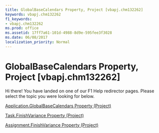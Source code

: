 ```yaml
---
title: GlobalBaseCalendars Property, Project [vbapj.chm132262]
keywords: vbapj.chm132262
f1_keywords:
- vbapj.chm132262
ms.prod: office
ms.assetid: 17ff7a61-101d-4988-8d9e-595fee3f3028
ms.date: 06/08/2017
localization_priority: Normal
---
```



# GlobalBaseCalendars Property, Project [vbapj.chm132262]

Hi there! You have landed on one of our F1 Help redirector pages. Please select the topic you were looking for below.

[Application.GlobalBaseCalendars Property (Project)](http://msdn.microsoft.com/library/98a498f9-e040-9b00-e84a-806a8a17a181%28Office.15%29.aspx)

[Task.FinishVariance Property (Project)](http://msdn.microsoft.com/library/152aa61c-2c79-539c-7193-b251ad85a5e2%28Office.15%29.aspx)

[Assignment.FinishVariance Property (Project)](http://msdn.microsoft.com/library/3ec68258-b79b-9c19-63e9-e018bb506dc4%28Office.15%29.aspx)


